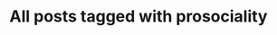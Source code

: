 ---
layout: tag
title: "All posts tagged with prosociality"
permalink: /weblog/tags/prosociality/
taxonomy: prosociality
---
